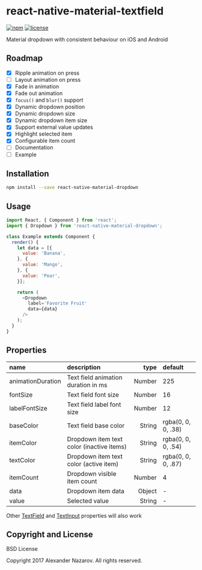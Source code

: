 [npm-badge]: https://img.shields.io/npm/v/react-native-material-dropdown.svg?colorB=ff6d00
[npm-url]: https://npmjs.com/package/react-native-material-dropdown
[license-badge]: https://img.shields.io/npm/l/react-native-material-dropdown.svg?colorB=448aff
[license-url]: https://raw.githubusercontent.com/n4kz/react-native-material-dropdown/master/license.txt
[textinput]: https://facebook.github.io/react-native/docs/textinput.html#props
[textfield]: https://github.com/n4kz/react-native-material-textfield#properties

# react-native-material-textfield

[![npm][npm-badge]][npm-url]
[![license][license-badge]][license-url]

Material dropdown with consistent behaviour on iOS and Android

## Roadmap

* [x] Ripple animation on press
* [ ] Layout animation on press
* [x] Fade in animation
* [x] Fade out animation
* [x] `focus()` and `blur()` support
* [x] Dynamic dropdown position
* [x] Dynamic dropdown size
* [x] Dynamic dropdown item size
* [x] Support external value updates
* [x] Highlight selected item
* [x] Configurable item count
* [ ] Documentation
* [ ] Example

## Installation

```bash
npm install --save react-native-material-dropdown
```

## Usage

```javascript
import React, { Component } from 'react';
import { Dropdown } from 'react-native-material-dropdown';

class Example extends Component {
  render() {
    let data = [{
      value: 'Banana',
    }, {
      value: 'Mango',
    }, {
      value: 'Pear',
    }];

    return (
      <Dropdown
        label='Favorite Fruit'
        data={data}
      />
    );
  }
}
```

## Properties

 name                 | description                                 | type     | default
:-------------------- |:------------------------------------------- | --------:|:------------------
 animationDuration    | Text field animation duration in ms         |   Number | 225
 fontSize             | Text field font size                        |   Number | 16
 labelFontSize        | Text field label font size                  |   Number | 12
 baseColor            | Text field base color                       |   String | rgba(0, 0, 0, .38)
 itemColor            | Dropdown item text color (inactive items)   |   String | rgba(0, 0, 0, .54)
 textColor            | Dropdown item text color (active item)      |   String | rgba(0, 0, 0, .87)
 itemCount            | Dropdown visible item count                 |   Number | 4
 data                 | Dropdown item data                          |   Object | -
 value                | Selected value                              |   String | -

Other [TextField][textfield] and [TextInput][textinput] properties will also work

## Copyright and License

BSD License

Copyright 2017 Alexander Nazarov. All rights reserved.
